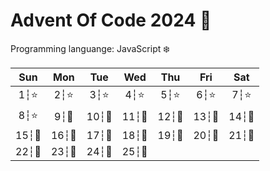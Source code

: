 # Advent Of Code 2024 🎄

Programming languange: JavaScript ❄️

|  Sun  |  Mon  |  Tue  |  Wed  |  Thu  |  Fri  |  Sat  |
| :---: | :---: | :---: | :---: | :---: | :---: | :---: |
| 1┆⭐  | 2┆⭐  | 3┆⭐  | 4┆⭐  | 5┆⭐  | 6┆⭐  | 7┆⭐  |
| 8┆⭐  | 9┆🎁  | 10┆🎁 | 11┆🎁 | 12┆🎁 | 13┆🎁 | 14┆🎁 |
| 15┆🎁 | 16┆🎁 | 17┆🎁 | 18┆🎁 | 19┆🎁 | 20┆🎁 | 21┆🎁 |
| 22┆🎁 | 23┆🎁 | 24┆🎁 | 25┆🎁 |
